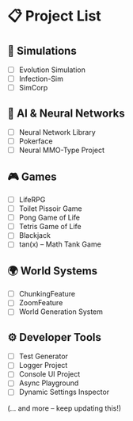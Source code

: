# 📋 Project List

## 🔬 Simulations
- [ ] Evolution Simulation
- [ ] Infection-Sim
- [ ] SimCorp

## 🧠 AI & Neural Networks
- [ ] Neural Network Library
- [ ] Pokerface
- [ ] Neural MMO-Type Project

## 🎮 Games
- [ ] LifeRPG
- [ ] Toilet Pissoir Game
- [ ] Pong Game of Life
- [ ] Tetris Game of Life
- [ ] Blackjack
- [ ] tan(x) – Math Tank Game

## 🌍 World Systems
- [ ] ChunkingFeature
- [ ] ZoomFeature
- [ ] World Generation System

## ⚙️ Developer Tools
- [ ] Test Generator
- [ ] Logger Project
- [ ] Console UI Project
- [ ] Async Playground
- [ ] Dynamic Settings Inspector

(… and more – keep updating this!)
